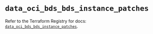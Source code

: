 # `data_oci_bds_bds_instance_patches`

Refer to the Terraform Registry for docs: [`data_oci_bds_bds_instance_patches`](https://registry.terraform.io/providers/hashicorp/oci/7.19.0/docs/data-sources/bds_bds_instance_patches).
